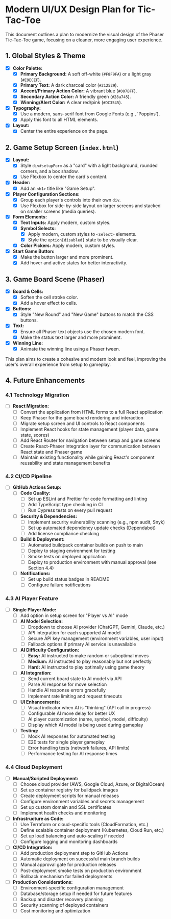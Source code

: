 # Modern UI/UX Design Plan for Tic-Tac-Toe

This document outlines a plan to modernize the visual design of the Phaser Tic-Tac-Toe game, focusing on a cleaner, more engaging user experience.

## 1. Global Styles & Theme

- [x] **Color Palette:**
    - [x] **Primary Background:** A soft off-white (`#F8F9FA`) or a light gray (`#E9ECEF`).
    - [x] **Primary Text:** A dark charcoal color (`#212529`).
    - [x] **Accent/Primary Action Color:** A vibrant blue (`#007BFF`).
    - [x] **Secondary Action Color:** A friendly green (`#28a745`).
    - [x] **Winning/Alert Color:** A clear red/pink (`#DC3545`).
- [x] **Typography:**
    - [x] Use a modern, sans-serif font from Google Fonts (e.g., 'Poppins').
    - [x] Apply this font to all HTML elements.
- [x] **Layout:**
    - [x] Center the entire experience on the page.

## 2. Game Setup Screen (`index.html`)

- [x] **Layout:**
    - [x] Style `div#setupForm` as a "card" with a light background, rounded corners, and a box shadow.
    - [x] Use Flexbox to center the card's content.
- [x] **Header:**
    - [x] Add an `<h1>` title like "Game Setup".
- [x] **Player Configuration Sections:**
    - [x] Group each player's controls into their own `div`.
    - [x] Use Flexbox for side-by-side layout on larger screens and stacked on smaller screens (media queries).
- [x] **Form Elements:**
    - [x] **Text Inputs:** Apply modern, custom styles.
    - [x] **Symbol Selects:**
        - [x] Apply modern, custom styles to `<select>` elements.
        - [x] Style the `option[disabled]` state to be visually clear.
    - [x] **Color Pickers:** Apply modern, custom styles.
- [x] **Start Game Button:**
    - [x] Make the button larger and more prominent.
    - [x] Add hover and active states for better interactivity.

## 3. Game Board Scene (Phaser)

- [x] **Board & Cells:**
    - [x] Soften the cell stroke color.
    - [x] Add a hover effect to cells.
- [x] **Buttons:**
    - [x] Style "New Round" and "New Game" buttons to match the CSS buttons.
- [x] **Text:**
    - [x] Ensure all Phaser text objects use the chosen modern font.
    - [x] Make the status text larger and more prominent.
- [x] **Winning Line:**
    - [x] Animate the winning line using a Phaser tween.

This plan aims to create a cohesive and modern look and feel, improving the user's overall experience from setup to gameplay.

## 4. Future Enhancements

### 4.1 Technology Migration
- [ ] **React Migration:**
    - [ ] Convert the application from HTML forms to a full React application
    - [ ] Keep Phaser for the game board rendering and interaction
    - [ ] Migrate setup screen and UI controls to React components
    - [ ] Implement React hooks for state management (player data, game state, scores)
    - [ ] Add React Router for navigation between setup and game screens
    - [ ] Create React-Phaser integration layer for communication between React state and Phaser game
    - [ ] Maintain existing functionality while gaining React's component reusability and state management benefits

### 4.2 CI/CD Pipeline
- [ ] **GitHub Actions Setup:**
    - [ ] **Code Quality:**
        - [ ] Set up ESLint and Prettier for code formatting and linting
        - [ ] Add TypeScript type checking in CI
        - [ ] Run Cypress tests on every pull request
    - [ ] **Security & Dependencies:**
        - [ ] Implement security vulnerability scanning (e.g., npm audit, Snyk)
        - [ ] Set up automated dependency update checks (Dependabot)
        - [ ] Add license compliance checking
    - [ ] **Build & Deployment:**
        - [ ] Automated buildpack container builds on push to main
        - [ ] Deploy to staging environment for testing
        - [ ] Smoke tests on deployed application
        - [ ] Deploy to production environment with manual approval (see Section 4.4)
    - [ ] **Notifications:**
        - [ ] Set up build status badges in README
        - [ ] Configure failure notifications

### 4.3 AI Player Feature
- [ ] **Single Player Mode:**
    - [ ] Add option in setup screen for "Player vs AI" mode
    - [ ] **AI Model Selection:**
        - [ ] Dropdown to choose AI provider (ChatGPT, Gemini, Claude, etc.)
        - [ ] API integration for each supported AI model
        - [ ] Secure API key management (environment variables, user input)
        - [ ] Fallback options if primary AI service is unavailable
    - [ ] **AI Difficulty Configuration:**
        - [ ] **Easy:** AI instructed to make random or suboptimal moves
        - [ ] **Medium:** AI instructed to play reasonably but not perfectly
        - [ ] **Hard:** AI instructed to play optimally using game theory
    - [ ] **AI Integration:**
        - [ ] Send current board state to AI model via API
        - [ ] Parse AI response for move selection
        - [ ] Handle AI response errors gracefully
        - [ ] Implement rate limiting and request timeouts
    - [ ] **UI Enhancements:**
        - [ ] Visual indicator when AI is "thinking" (API call in progress)
        - [ ] Configurable AI move delay for better UX
        - [ ] AI player customization (name, symbol, model, difficulty)
        - [ ] Display which AI model is being used during gameplay
    - [ ] **Testing:**
        - [ ] Mock AI responses for automated testing
        - [ ] E2E tests for single player gameplay
        - [ ] Error handling tests (network failures, API limits)
        - [ ] Performance testing for AI response times

### 4.4 Cloud Deployment
- [ ] **Manual/Scripted Deployment:**
    - [ ] Choose cloud provider (AWS, Google Cloud, Azure, or DigitalOcean)
    - [ ] Set up container registry for buildpack images
    - [ ] Create deployment scripts for manual releases
    - [ ] Configure environment variables and secrets management
    - [ ] Set up custom domain and SSL certificates
    - [ ] Implement health checks and monitoring
- [ ] **Infrastructure as Code:**
    - [ ] Use Terraform or cloud-specific tools (CloudFormation, etc.)
    - [ ] Define scalable container deployment (Kubernetes, Cloud Run, etc.)
    - [ ] Set up load balancing and auto-scaling if needed
    - [ ] Configure logging and monitoring dashboards
- [ ] **CI/CD Integration:**
    - [ ] Add production deployment step to GitHub Actions
    - [ ] Automatic deployment on successful main branch builds
    - [ ] Manual approval gate for production releases
    - [ ] Post-deployment smoke tests on production environment
    - [ ] Rollback mechanism for failed deployments
- [ ] **Production Considerations:**
    - [ ] Environment-specific configuration management
    - [ ] Database/storage setup if needed for future features
    - [ ] Backup and disaster recovery planning
    - [ ] Security scanning of deployed containers
    - [ ] Cost monitoring and optimization 